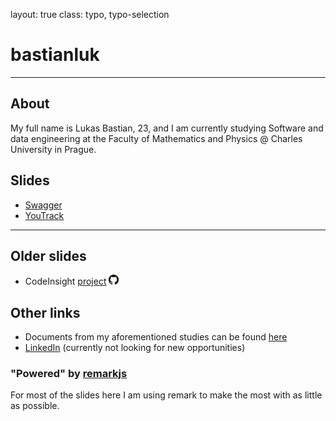 layout: true
class: typo, typo-selection

# bastianluk

---

## About

My full name is Lukas Bastian, 23, and I am currently studying Software and data engineering at the Faculty of Mathematics and Physics @ Charles University in Prague.

## Slides

- [Swagger](?slides=swagger)
- [YouTrack](?slides=youtrack)

---

## Older slides

- CodeInsight [project](/src/archive/code-insight.html) [<img src="/src/static/github.png" height="16px" width="16px">](https://github.com/bastianluk/CodeInsight)

## Other links

- Documents from my aforementioned studies can be found [here](https://github.com/bastianluk/MFFUK/)
- [LinkedIn](https://www.linkedin.com/in/bastianluk/) (currently not looking for new opportunities)

### "Powered" by [remarkjs](https://remark.js.org/)

For most of the slides here I am using remark to make the most with as little as possible.
